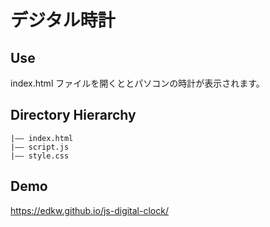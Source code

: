 # デジタル時計

## Use

index.html ファイルを開くととパソコンの時計が表示されます。

## Directory Hierarchy

```
|—— index.html
|—— script.js
|—— style.css
```

## Demo

https://edkw.github.io/js-digital-clock/
